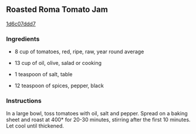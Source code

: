 ## Roasted Roma Tomato Jam

[1d6c07ddd7](http://www.food.com/recipe/roasted-roma-tomato-jam-492946)

### Ingredients

 - 8 cup of tomatoes, red, ripe, raw, year round average

 - 13 cup of oil, olive, salad or cooking

 - 1 teaspoon of salt, table

 - 12 teaspoon of spices, pepper, black

### Instructions

In a large bowl, toss tomatoes with oil, salt and pepper. Spread on a baking sheet and roast at 400* for 20-30 minutes, stirring after the first 10 minutes. Let cool until thickened.